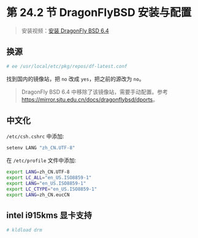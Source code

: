 # 第 24.2 节 DragonFlyBSD 安装与配置

> 安装视频：[安装 DragonFly BSD 6.4](https://www.bilibili.com/video/BV1BM41187pD/)

## 换源

```sh
# ee /usr/local/etc/pkg/repos/df-latest.conf
```

找到国内的镜像站，把 `no` 改成 `yes`，把之前的源改为 `no`。

> DragonFly BSD 6.4 中移除了该镜像站，需要手动配置。参考 <https://mirror.sjtu.edu.cn/docs/dragonflybsd/dports>。

## 中文化

`/etc/csh.cshrc` 中添加:

```sh
setenv LANG "zh_CN.UTF-8"
```

在 `/etc/profile` 文件中添加:

```sh
export LANG=zh_CN.UTF-8
export LC_ALL="en_US.ISO8859-1"
export LANG="en_US.ISO8859-1"
export LC_CTYPE="en_US.ISO8859-1"
export LANG=zh_CN.eucCN
```

## intel i915kms 显卡支持

```sh
# kldload drm
```
